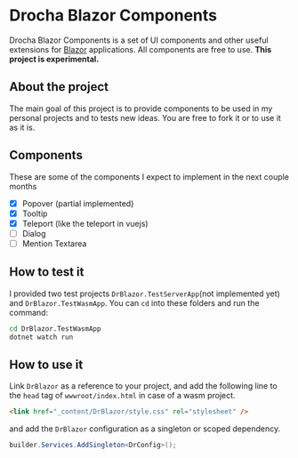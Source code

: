 # Drocha Blazor Components

Drocha Blazor Components is a set of UI components and other useful extensions for [Blazor](https://docs.microsoft.com/en-us/aspnet/core/blazor/?view=aspnetcore-6.0) applications. All components are free to use. **This project is experimental.**

## About the project

The main goal of this project is to provide components to be used in my personal projects and to tests new ideas. You are free to fork it or to use it as it is.

## Components

These are some of the components I expect to implement in the next couple months

- [x] Popover (partial implemented)
- [x] Tooltip
- [x] Teleport (like the teleport in vuejs)
- [ ] Dialog
- [ ] Mention Textarea

## How to test it

I provided two test projects `DrBlazor.TestServerApp`(not implemented yet) and `DrBlazor.TestWasmApp`. You can `cd` into these folders and run the command:

```sh
cd DrBlazor.TestWasmApp
dotnet watch run
```

## How to use it

Link `DrBlazor` as a reference to your project, and add the following line to the `head` tag of `wwwroot/index.html` in case of a wasm project.

```html
<link href="_content/DrBlazor/style.css" rel="stylesheet" />
```

and add the `DrBlazor` configuration as a singleton or scoped dependency.

```csharp
builder.Services.AddSingleton<DrConfig>();
```
